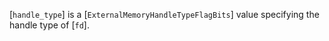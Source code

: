 [`handle_type`] is a [`ExternalMemoryHandleTypeFlagBits`] value
specifying the handle type of [`fd`].